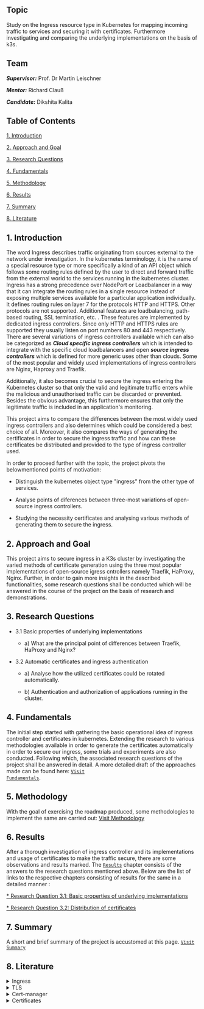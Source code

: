 ## Topic

Study on the Ingress resource type in Kubernetes for mapping incoming traffic to services and securing it with certificates. Furthermore investigating and comparing the underlying implementations on the basis of k3s.

## Team

***Supervisor:*** Prof. Dr Martin Leischner

***Mentor:*** Richard Clauß

***Candidate:*** Dikshita Kalita



## Table of Contents


<a href="https://github.com/dikshita-git/Research-Project/blob/main/README.md#1-introduction">1. Introduction</a>

<a href="https://github.com/dikshita-git/Research-Project/blob/main/README.md#2-approach-and-goal">2. Approach and Goal</a>

<a href="https://github.com/dikshita-git/Research-Project/blob/main/README.md#3-research-questions">3. Research Questions</a>

<a href="https://github.com/dikshita-git/Research-Project/blob/main/README.md#4-fundamentals">4. Fundamentals</a>
  
<a href="https://github.com/dikshita-git/Research-Project/blob/main/README.md#5-methodology">5. Methodology</a>

<a href="https://github.com/dikshita-git/Research-Project/blob/main/README.md#6-results">6. Results</a>

<a href="https://github.com/dikshita-git/Research-Project/blob/main/README.md#7-summary">7. Summary</a> 

<a href="https://github.com/dikshita-git/Research-Project/blob/main/README.md#8-literature">8. Literature</a> 




## 1. Introduction

The word Ingress describes traffic originating from sources external to the network under investigation. In the kubernetes terminology, it is the name of a special resource type or more specifically a kind of an API object which follows some routing rules defined by the user to direct and forward traffic from the external world to the services running in the kubernetes cluster. Ingress has a strong precedence over NodePort or Loadbalancer in a way that it can integrate the routing rules in a single resource instead of exposing multiple services available for a particular application individually. It defines routing rules on layer 7 for the protocols HTTP and HTTPS. Other protocols are not supported. Additional features are loadbalancing, path-based routing, SSL termination, etc. . These features are implemented by dedicated ingress controllers. Since only HTTP and HTTPS rules are supported they usually listen on port numbers 80 and 443 respectively. 
There are several variations of ingress controllers available which can also be categorized as ***Cloud specific ingress controllers*** which is intended to integrate with the specific cloud loadbalancers and open ***source ingress controllers*** which is defined for more generic uses other than clouds. Some of the most popular and widely used implementations of ingress controllers are Nginx, Haproxy and Traefik. 

Additionally, it also becomes crucial to secure the ingress entering the Kubernetes cluster so that only the valid and legitimate traffic enters while the malicious and unauthorised traffic can be discarded or prevented. Besides the obvious advantage, this furthermore ensures that only the legitimate traffic is included in an application's monitoring. 

This project aims to compare the differences between the most widely used ingress controllers and also determines which could be considered a best choice of all. Moreover, it also compares the ways of generating the certificates in order to secure the ingress traffic and how can these certificates be distributed and provided to the type of ingress controller used. 

In order to proceed further with the topic, the project pivots the belowmentioned points of motivation:

* Distinguish the kubernetes object type "ingress" from the other type of services. 

* Analyse points of diferences between three-most variations of open-source ingress controllers.

* Studying the necessity certificates and analysing various methods of generating them to secure the ingress.


## 2. Approach and Goal

This project aims to secure ingress in a K3s cluster by investigating the varied methods of certificate generation using the three most popular implementations of open-source igress cntrollers namely Traefik, HaProxy, Nginx.
Further, in order to gain more insights in the described functionalities, some research questions shall be conducted which will be answered in the course of the project on the basis of research and demonstrations.




## 3. Research Questions

- 3.1 Basic properties of underlying implementations
  
     - a) What are the principal point of differences between Traefik, HaProxy and Nginx?

- 3.2 Automatic certificates and ingress authentication
          
     - a) Analyse how the utilized certificates could be rotated automatically.
     
     - b) Authentication and authorization of applications running in the cluster.
     
  



## 4. Fundamentals

The initial step started with gathering the basic operational idea of ingress controller and certificates in kubernetes. Extending the research to various methodologies available in order to generate the certificates automatically in order to secure our ingress, some trials and experiments are also conducted. Following which, the associated research questions of the project shall be answered in detail. A more detailed draft of the approaches made can be found here: <a href="https://github.com/dikshita-git/RP_Ingress_security-IPv4_and_IPv6/blob/main/K3s/Chapters/Fundamentals/Fundamentals.md"><code>Visit Fundamentals</code></a>.

 
 
## 5. Methodology

With the goal of exercising the roadmap produced, some methodologies to implement the same are carried out: <a href="https://github.com/dikshita-git/RP_Ingress_security-IPv4_and_IPv6/blob/main/K3s/Chapters/Methodology/Methodologies.md">Visit Methodology</a>




## 6. Results

After a thorough investigation of ingress controller and its implementations and usage of certificates to make the traffic secure, there are some observations and results marked. The <a href="https://github.com/dikshita-git/RP_Ingress_security-IPv4_and_IPv6/tree/main/K3s/Chapters/Results"><code>Results</code></a> chapter consists of the answers to the research questions mentioned above. Below are the list of links to the respective chapters consisting of results for the same in a detailed manner :

<a href="https://github.com/dikshita-git/RP_Ingress_security-IPv4_and_IPv6/blob/main/K3s/Chapters/Results/3.1_Basic_properties_of_underlying_implementations.md">* Research Question 3.1: Basic properties of underlying implementations</a>

<a href="https://github.com/dikshita-git/RP_Ingress_security-IPv4_and_IPv6/blob/main/K3s/Chapters/Results/3.2_Distribution_of_certificates.md">* Research Question 3.2: Distribution of certificates</a>



## 7. Summary

A short and brief summary of the project is accustomed at this page. <a href="https://github.com/dikshita-git/RP_Ingress_security-IPv4_and_IPv6/tree/main/K3s/Chapters/Summary"><code>Visit Summary</code></a>



## 8. Literature


<details><summary>Ingress</summary><p>
  
  * <code><a href="https://kubernetes.io/docs/concepts/services-networking/ingress/">Ingress</code></a>
  * <code><a href="https://opensource.googleblog.com/2020/09/kubernetes-ingress-goes-ga.html">Ingress routing types</a></code>
  

</p></details>

<details><summary>TLS</summary><p>
  
  * <code><a href="https://opensource.com/article/20/3/ssl-letsencrypt-k3s">TLS in K3s</a></code>
  
  * <code><a href="https://www.thebookofjoel.com/k3s-cert-manager-letsencrypt">TLS in K3s with traefik, cert-manager and Lets-Encrypt</a></code>
  
  * <code><a href="https://sysadmins.co.za/https-using-letsencrypt-and-traefik-with-k3s/">HTTPS using Letsencrypt and Traefik with k3s</a></code>
  
  * <code><a href="https://devopscube.com/configure-ingress-tls-kubernetes/">How To Configure Ingress TLS/SSL Certificates in Kubernetes</a></code>
  
  * <code><a href="https://lachlan.io/blog/using-wildcard-certificates-with-traefik-and-k3s">Using Wildcard Certificates with Traefik and K3s</a></code> 
  
</p></details>

<details><summary>Cert-manager</summary><p>
  
  * <code><a href="https://cert-manager.io/docs/">Cert manager</a></code>
  
  * <code><a href="https://cert-manager.io/docs/concepts/ca-injector/">Cert manager Cainjector</a></code>
  
  * <code><a href="https://bryanbende.com/development/2021/07/01/k3s-raspberry-pi-cert-manager">Cert-manager in K3s</a></code>
  
</p></details> 


<details><summary>Certificates</summary><p>
  
  * <code><a href="https://ikarus.sg/why-traefik-ingress-controller/">Kubernetes Ingress Controllers</a></code>
  
  * <code><a href="https://kubernetes.io/docs/concepts/services-networking/ingress-controllers/">Ingress Controllers</a></code>
  
  * <code><a href="https://traefik.io/glossary/kubernetes-ingress-and-ingress-controller-101/">What is a Kubernetes Ingress Controller?</a></code>
  
</p></details> 


